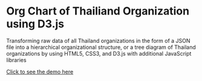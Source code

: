 <h1 dir=auto> Org Chart of Thailiand Organization using D3.js </h1>
<p>Transforming raw data of all Thailand organizations in the form of a JSON file into a hierarchical organizational structure, or a tree diagram of Thailand organizations by using HTML5, CSS3, and D3.js with additional JavaScript libraries</p>
<a href="https://pavidamalitong.github.io/Org-Chart-of-Thailiand-Organization-using-D3.js/">Click to see the demo here</a>
